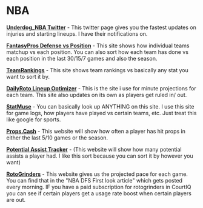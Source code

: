 # NBA

[**Underdog\_NBA Twitter**](https://twitter.com/Underdog\_\_NBA) - This twitter page gives you the fastest updates on injuries and starting lineups. I have their notifications on.

[**FantasyPros Defense vs Position**](https://www.fantasypros.com/nba/defense-vs-position.php?fbclid=IwAR0c7jIqn0fJquxItr9WQ22uH48h1Sfbq23LDfTHVt8UpXRe8uoUmuT2o3k) - This site shows how individual teams matchup vs each position. You can also sort how each team has done vs each position in the last 30/15/7 games and also the season.

[**TeamRankings**](https://www.teamrankings.com/nba/stat/opponent-points-in-paint-per-game?fbclid=IwAR3AZb0t8SKRnnKPQUt-DyDnUVCp\_JSo3DgmKioEqxUsZZIdGov1ClS3z94) - This site shows team rankings vs basically any stat you want to sort it by.

[**DailyRoto Lineup Optimizer**](https://dailyroto.com/nba-lineup-optimizer/) - This is the site i use for minute projections for each team. This site also updates on its own as players get ruled in/ out.

[**StatMuse**](https://www.statmuse.com/) - You can basically look up ANYTHING on this site. I use this site for game logs, how players have played vs certain teams, etc. Just treat this like google for sports.

[**Props.Cash**](https://www.props.cash/) - This website will show how often a player has hit props in either the last 5/10 games or the season.

[**Potential Assist Tracker**](https://www.nba.com/stats/players/passing/?Season=2021-22\&SeasonType=Regular%20Season\&sort=POTENTIAL\_AST\&dir=1) - (This website will show how many potential assists a player had. I like this sort because you can sort it by however you want)

[**RotoGrinders**](https://rotogrinders.com/) - This website gives us the projected pace for each game. You can find that in the "NBA DFS First look article" which gets posted every morning. IF you have a paid subscription for rotogrinders in CourtIQ you can see if certain players get a usage rate boost when certain players are out.
